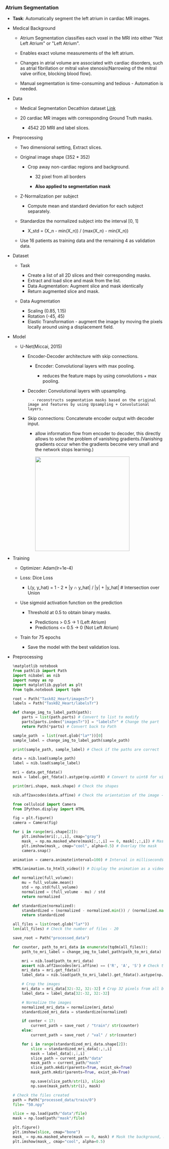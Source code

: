 ### Atrium Segmentation

- **Task**: Automatically segment the left atrium in cardiac MR images.

- Medical Background

    - Atrium Segmentation classifies each voxel in the MRI into either "Not Left Atrium" or "Left Atrium".

    - Enables exact volume measurements of the left atrium.

    - Changes in atrial volume are associated with cardiac disorders, such as atrial fibrillation or mitral valve stenosis(Narrowing of the mitral valve orifice, blocking blood flow).

    - Manual segmentation is time-consuming and tedious - Automation is needed.

- Data

    - Medical Segmentation Decathlon dataset [Link](http://medicaldecathlon.com/dataaws/)

    - 20 cardiac MR images with corresponding Ground Truth masks.

        - 4542 2D MRI and label slices.

- Preprocessing

    - Two dimensional setting, Extract slices.

    - Original image shape (352 * 352)

        - Crop away non-cardiac regions and background.

            - 32 pixel from all borders

            - **Also applied to segmentation mask**

    - Z-Normalization per subject

        - Compute mean and standard deviation for each subject separately.

    - Standardize the normalized subject into the interval [0, 1]

        - X_std = (X_n - min(X_n)) / (max(X_n) - min(X_n))

    - Use 16 patients as training data and the remaining 4 as validation data.

- Dataset

    - Task

        - Create a list of all 2D slices and their corresponding masks.
        - Extract and load slice and mask from the list.
        - Data Augmentation: Augment slice and mask identically
        - Return augmented slice and mask.

    - Data Augmentation

        - Scaling (0.85, 1.15)
        - Rotation (-45, 45)
        - Elastic Transformation - augment the image by moving the pixels locally around using a displacement field.

- Model

    - U-Net(Miccai, 2015)

        - Encoder-Decoder architecture with skip connections.

            - Encoder: Convolutional layers with max pooling.

                - reduces the feature maps by using convolutions + max pooling.

        - Decoder: Convolutional layers with upsampling.
            
                - reconstructs segmentation masks based on the original image and features by using Upsampling + Convolutional layers.

        - Skip connections: Concatenate encoder output with decoder input.

            - allow information flow from encoder to decoder, this directly allows to solve the problem of vanishing gradients.(Vanishing gradients occur when the gradients become very small and the network stops learning.)
            

                <!-- ![alt text](image.png) -->
                <img src="image.png" width="300" height="300">

- Training

    - Optimizer: Adam(lr=1e-4)

    - Loss: Dice Loss

        - L(y, y_hat) = 1 - 2 * |y ∩ y_hat| / |y| + |y_hat| # Intersection over Union

    - Use sigmoid activation function on the prediction

        - Threshold at 0.5 to obtain binary masks.

            - Predictions > 0.5 -> 1 (Left Atrium)
            - Predictions <= 0.5 -> 0 (Not Left Atrium)

    - Train for 75 epochs

        - Save the model with the best validation loss.

- Preprocessing

    ```python
    %matplotlib notebook 
    from pathlib import Path
    import nibabel as nib
    import numpy as np
    import matplotlib.pyplot as plt
    from tqdm.notebook import tqdm

    root = Path("Task02_Heart/imagesTr")
    labels = Path("Task02_Heart/labelsTr")

    def change_img_to_label_path(path):
        parts = list(path.parts) # Convert to list to modify
        parts[parts.index("imagesTr")] = "labelsTr" # Change the part
        return Path(*parts) # Convert back to Path

    sample_path  = list(root.glob("la*"))[0]
    sample_label = change_img_to_label_path(sample_path)

    print(sample_path, sample_label) # Check if the paths are correct

    data = nib.load(sample_path)
    label = nib.load(sample_label)

    mri = data.get_fdata()
    mask = label.get_fdata().astype(np.uint8) # Convert to uint8 for visualization because the mask has only 0 and 1, why not float? - It's a mask, not a probability map.

    print(mri.shape, mask.shape) # Check the shapes

    nib.aff2axcodes(data.affine) # Check the orientation of the image -('R', 'A', 'S') - Right, Anterior, Superior

    from celluloid import Camera
    from IPython.display import HTML

    fig = plt.figure()
    camera = Camera(fig)

    for i in range(mri.shape[2]):
        plt.imshow(mri[:,:,i], cmap="gray")
        mask_ = np.ma.masked_where(mask[:,:,i] == 0, mask[:,:,i]) # Mask the background
        plt.imshow(mask_, cmap="cool", alpha=0.5) # Overlay the mask
        camera.snap()

    animation = camera.animate(interval=100) # Interval in milliseconds between frames

    HTML(animation.to_html5_video()) # Display the animation as a video in the notebook

    def normalize(full_volume):
        mu = full_volume.mean()
        std = np.std(full_volume)
        normalized = (full_volume - mu) / std
        return normalized

    def standardize(normalized):
        standardized = (normalized - normalized.min()) / (normalized.max() - normalized.min())
        return standardized

    all_files = list(root.glob("la*"))
    len(all_files) # Check the number of files - 20

    save_root = Path("processed_data")

    for counter, path_to_mri_data in enumerate(tqdm(all_files)):
        path_to_mri_label = change_img_to_label_path(path_to_mri_data)

        mri = nib.load(path_to_mri_data)
        assert nib.aff2axcodes(mri.affine) == ('R', 'A', 'S') # Check the orientation of the image, if the orientation is not correct, you need to reorient the image.
        mri_data = mri.get_fdata()
        label_data = nib.load(path_to_mri_label).get_fdata().astype(np.uint8)

        # Crop the images
        mri_data = mri_data[32:-32, 32:-32] # Crop 32 pixels from all borders
        label_data = label_data[32:-32, 32:-32]

        # Normalize the images
        normalized_mri_data = normalize(mri_data)
        standardized_mri_data = standardize(normalized)

        if conter < 17:
            current_path = save_root / "train"/ str(counter)
        else:
            current_path = save_root / "val" / str(counter)

        for i in range(standardized_mri_data.shape[2]):
            slice = standardized_mri_data[:,:,i]
            mask = label_data[:,:,i]
            slice_path = current_path/"data"
            mask_path = current_path/"mask"
            slice_path.mkdir(parents=True, exist_ok=True)
            mask_path.mkdir(parents=True, exist_ok=True)

            np.save(slice_path/str(i), slice)
            np.save(mask_path/str(i), mask)

    # Check the files created
    path = Path("processed_data/train/0")
    file= "50.npy"

    slice = np.load(path/"data"/file)   
    mask = np.load(path/"mask"/file)

    plt.figure()
    plt.imshow(slice, cmap="bone")
    mask_ = np.ma.masked_where(mask == 0, mask) # Mask the background, mask == 0 is the background, how this works is that it will show the mask where the mask is not equal to 0.
    plt.imshow(mask_, cmap="cool", alpha=0.5)
    ```